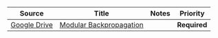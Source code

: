 | Source | Title | Notes | Priority |
| ------ | ----- | ----- | -------- |
| [Google Drive](https://www.google.com/webhp?sourceid=chrome-instant&rlz=1C5CHFA_enUS727US727&ion=1&espv=2&ie=UTF-8#q=google+drive&*) | [Modular Backpropagation](https://docs.google.com/presentation/d/1aGJnJcnGzeIKaTUdPO8Tuk5n306oLC8bK_dQS8bPB-M/edit#slide=id.p) | | **Required**
